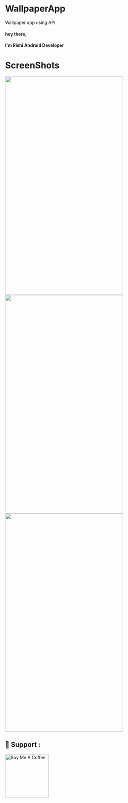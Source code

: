 # WallpaperApp
Wallpaper app using API
#### hey there,
#### I'm Rishi Android Developer
# ScreenShots
<img src="https://user-images.githubusercontent.com/42550296/106014295-5c75d180-60e3-11eb-8919-a5ff4d12ceed.png" width="380" height="700">
<img src="https://user-images.githubusercontent.com/42550296/106014383-71eafb80-60e3-11eb-86f4-c684de92c300.png" width="380" height="700">
<img src="https://user-images.githubusercontent.com/42550296/106014464-85966200-60e3-11eb-9b99-46e9e2a3570d.png" width="380" height="700">

## :sparkling_heart: Support :

<a href="https://www.buymeacoffee.com/rushikeshm" target="_blank"><img src="https://cdn.buymeacoffee.com/buttons/lato-orange.png" alt="Buy Me A Coffee" width="140px" heigh="50px" ></a>
